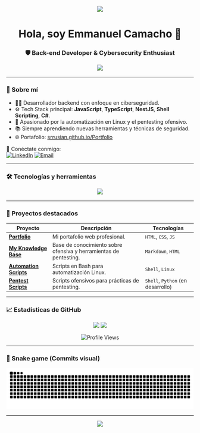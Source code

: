 <!-- Banner de bienvenida -->
<p align="center">
  <img src="https://capsule-render.vercel.app/api?type=waving&color=gradient&height=200&section=header&text=SrRusian%20👨‍💻&fontSize=45&fontAlignY=40&desc=Back-end%20Developer%20%26%20Cybersecurity%20Enthusiast&descAlignY=55&descAlign=62" />
</p>

<h1 align="center">Hola, soy Emmanuel Camacho 👋</h1>
<h3 align="center">🛡️ Back-end Developer & Cybersecurity Enthusiast</h3>

<p align="center">
  <img src="https://readme-typing-svg.herokuapp.com/?lines=Building+secure+systems+with+NestJS+and+TypeScript;Pentester+in+training;Always+learning...&center=true&width=500&height=45">
</p>

---

### 🧠 Sobre mí

- 👨‍💻 Desarrollador backend con enfoque en ciberseguridad.
- ⚙️ Tech Stack principal: **JavaScript**, **TypeScript**, **NestJS**, **Shell Scripting**, **C#**.
- 🐧 Apasionado por la automatización en Linux y el pentesting ofensivo.
- 📚 Siempre aprendiendo nuevas herramientas y técnicas de seguridad.
- 🌐 Portafolio: [srrusian.github.io/Portfolio](https://srrusian.github.io/Portfolio)

🔗 Conéctate conmigo:  
[![LinkedIn](https://img.shields.io/badge/LinkedIn-blue?logo=linkedin&logoColor=white)](https://www.linkedin.com/in/tuusuario)
[![Email](https://img.shields.io/badge/Email-D14836?logo=gmail&logoColor=white)](mailto:sr.rusian@gmail.com)

---

### 🛠 Tecnologías y herramientas

<p align="center">
  <img src="https://skillicons.dev/icons?i=js,ts,nestjs,nodejs,bash,linux,html,css,git,github,vscode,csharp" />
</p>

---

### 📂 Proyectos destacados

| Proyecto | Descripción | Tecnologías |
|---------|-------------|-------------|
| [**Portfolio**](https://github.com/SrRusian/Portfolio) | Mi portafolio web profesional. | `HTML`, `CSS`, `JS` |
| [**My Knowledge Base**](https://github.com/SrRusian/My_Knowledge_Base) | Base de conocimiento sobre ofensiva y herramientas de pentesting. | `Markdown`, `HTML` |
| [**Automation Scripts**](https://github.com/SrRusian/Automation_Scripts) | Scripts en Bash para automatización Linux. | `Shell`, `Linux` |
| [**Pentest Scripts**](https://github.com/SrRusian/Pentest_Scripts) | Scripts ofensivos para prácticas de pentesting. | `Shell`, `Python` (en desarrollo) |

---

### 📈 Estadísticas de GitHub

<p align="center">
  <img src="https://github-readme-stats.vercel.app/api?username=SrRusian&show_icons=true&theme=radical" />
  <img src="https://github-readme-stats.vercel.app/api/top-langs/?username=SrRusian&layout=compact&theme=radical" />
</p>

<p align="center">
  <img src="https://komarev.com/ghpvc/?username=SrRusian&label=Profile+views" alt="Profile Views" />
</p>

---

### 🐍 Snake game (Commits visual)

<p align="center">
  <img src="https://github.com/SrRusian/SrRusian/raw/output/github-contribution-grid-snake.svg" alt="snake animation" />
</p>

---

<p align="center">
  <img src="https://capsule-render.vercel.app/api?type=waving&color=gradient&height=100&section=footer"/>
</p>
